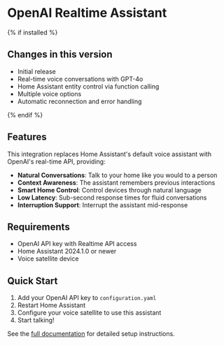 # OpenAI Realtime Assistant

{% if installed %}
## Changes in this version

- Initial release
- Real-time voice conversations with GPT-4o
- Home Assistant entity control via function calling
- Multiple voice options
- Automatic reconnection and error handling

{% endif %}

## Features

This integration replaces Home Assistant's default voice assistant with OpenAI's real-time API, providing:

- **Natural Conversations**: Talk to your home like you would to a person
- **Context Awareness**: The assistant remembers previous interactions
- **Smart Home Control**: Control devices through natural language
- **Low Latency**: Sub-second response times for fluid conversations
- **Interruption Support**: Interrupt the assistant mid-response

## Requirements

- OpenAI API key with Realtime API access
- Home Assistant 2024.1.0 or newer
- Voice satellite device

## Quick Start

1. Add your OpenAI API key to `configuration.yaml`
2. Restart Home Assistant
3. Configure your voice satellite to use this assistant
4. Start talking!

See the [full documentation](https://github.com/yourusername/openai-realtime-assistant) for detailed setup instructions.